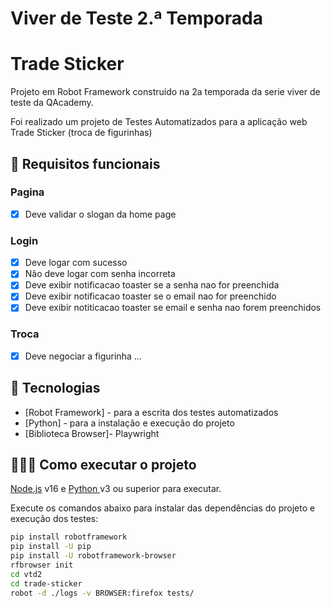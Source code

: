 

# Viver de Teste 2.ª Temporada



# Trade Sticker
Projeto em Robot Framework construído na 2a temporada da serie viver de teste da QAcademy.

Foi realizado um projeto de Testes Automatizados para a aplicação web Trade Sticker (troca de figurinhas)

## 🔖 Requisitos funcionais

### Pagina
- [X] Deve validar o slogan da home page

### Login 
- [X] Deve logar com sucesso
- [X] Não deve logar com senha incorreta
- [X] Deve exibir notificacao toaster se a senha nao for preenchida
- [X] Deve exibir notificacao toaster se o email nao for preenchido
- [X] Deve exibir notiticacao toaster se email e senha nao forem preenchidos

### Troca
- [X] Deve negociar a figurinha ...

## 🚀 Tecnologias
- [Robot Framework] - para a escrita dos testes automatizados
- [Python] - para a instalação e execução do projeto
- [Biblioteca Browser]- Playwright

## 👨🏻‍💻 Como executar o projeto
[Node.js](https://nodejs.org/) v16 e [Python ](https://python.org/downloads/) v3 ou superior para executar.

Execute os comandos abaixo para instalar das dependências do projeto e execução dos testes:
```sh
pip install robotframework
pip install -U pip
pip install -U robotframework-browser
rfbrowser init
cd vtd2
cd trade-sticker
robot -d ./logs -v BROWSER:firefox tests/
```

